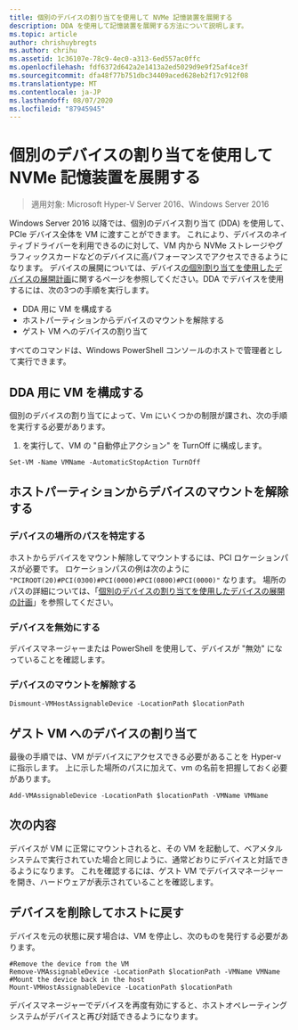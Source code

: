 ```yaml
---
title: 個別のデバイスの割り当てを使用して NVMe 記憶装置を展開する
description: DDA を使用して記憶装置を展開する方法について説明します。
ms.topic: article
author: chrishuybregts
ms.author: chrihu
ms.assetid: 1c36107e-78c9-4ec0-a313-6ed557ac0ffc
ms.openlocfilehash: fdf6372d642a2e1413a2ed5029d9e9f25af4ce3f
ms.sourcegitcommit: dfa48f77b751dbc34409aced628eb2f17c912f08
ms.translationtype: MT
ms.contentlocale: ja-JP
ms.lasthandoff: 08/07/2020
ms.locfileid: "87945945"
---
```

# <a name="deploy-nvme-storage-devices-using-discrete-device-assignment"></a>個別のデバイスの割り当てを使用して NVMe 記憶装置を展開する

>適用対象: Microsoft Hyper-V Server 2016、Windows Server 2016

Windows Server 2016 以降では、個別のデバイス割り当て (DDA) を使用して、PCIe デバイス全体を VM に渡すことができます。  これにより、デバイスのネイティブドライバーを利用できるのに対して、VM 内から NVMe ストレージやグラフィックスカードなどのデバイスに高パフォーマンスでアクセスできるようになります。  デバイスの展開については、デバイス[の個別割り当てを使用したデバイスの展開計画](../plan/Plan-for-Deploying-Devices-using-Discrete-Device-Assignment.md)に関するページを参照してください。DDA でデバイスを使用するには、次の3つの手順を実行します。
-   DDA 用に VM を構成する
-   ホストパーティションからデバイスのマウントを解除する
-   ゲスト VM へのデバイスの割り当て

すべてのコマンドは、Windows PowerShell コンソールのホストで管理者として実行できます。

## <a name="configure-the-vm-for-dda"></a>DDA 用に VM を構成する
個別のデバイスの割り当てによって、Vm にいくつかの制限が課され、次の手順を実行する必要があります。

1.  を実行して、VM の "自動停止アクション" を TurnOff に構成します。

```
Set-VM -Name VMName -AutomaticStopAction TurnOff
```

## <a name="dismount-the-device-from-the-host-partition"></a>ホストパーティションからデバイスのマウントを解除する

### <a name="locating-the-devices-location-path"></a>デバイスの場所のパスを特定する
ホストからデバイスをマウント解除してマウントするには、PCI ロケーションパスが必要です。  ロケーションパスの例は次のように `"PCIROOT(20)#PCI(0300)#PCI(0000)#PCI(0800)#PCI(0000)"` なります。   場所のパスの詳細については、「[個別のデバイスの割り当てを使用したデバイスの展開の計画](../plan/Plan-for-Deploying-Devices-using-Discrete-Device-Assignment.md)」を参照してください。

### <a name="disable-the-device"></a>デバイスを無効にする
デバイスマネージャーまたは PowerShell を使用して、デバイスが "無効" になっていることを確認します。

### <a name="dismount-the-device"></a>デバイスのマウントを解除する
```
Dismount-VMHostAssignableDevice -LocationPath $locationPath
```

## <a name="assigning-the-device-to-the-guest-vm"></a>ゲスト VM へのデバイスの割り当て
最後の手順では、VM がデバイスにアクセスできる必要があることを Hyper-v に指示します。  上に示した場所のパスに加えて、vm の名前を把握しておく必要があります。

```
Add-VMAssignableDevice -LocationPath $locationPath -VMName VMName
```

## <a name="whats-next"></a>次の内容
デバイスが VM に正常にマウントされると、その VM を起動して、ベアメタルシステムで実行されていた場合と同じように、通常どおりにデバイスと対話できるようになります。  これを確認するには、ゲスト VM でデバイスマネージャーを開き、ハードウェアが表示されていることを確認します。

## <a name="removing-a-device-and-returning-it-to-the-host"></a>デバイスを削除してホストに戻す
デバイスを元の状態に戻す場合は、VM を停止し、次のものを発行する必要があります。
```
#Remove the device from the VM
Remove-VMAssignableDevice -LocationPath $locationPath -VMName VMName
#Mount the device back in the host
Mount-VMHostAssignableDevice -LocationPath $locationPath
```
デバイスマネージャーでデバイスを再度有効にすると、ホストオペレーティングシステムがデバイスと再び対話できるようになります。
